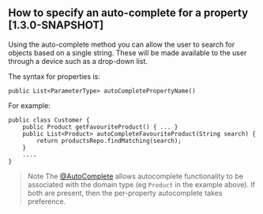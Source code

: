 How to specify an auto-complete for a property [1.3.0-SNAPSHOT]
-------------------------------------------------------

Using the auto-complete method you can allow the user to search for objects based on a single string.  These will be made available to the user through a device such as a drop-down list.

The syntax for properties is:

    public List<ParameterType> autoCompletePropertyName()

For example:

    public class Customer {
        public Product getFavouriteProduct() { ... }
        public List<Product> autoCompleteFavouriteProduct(String search) {
            return productsRepo.findMatching(search);
        }
        ....
    }

> Note
The [@AutoComplete](../reference/recognized-annotations/AutoComplete.html) allows autocomplete functionality to be associated with the domain type (eg `Product` in the example above).  If both are present, then the per-property autocomplete takes preference.

 